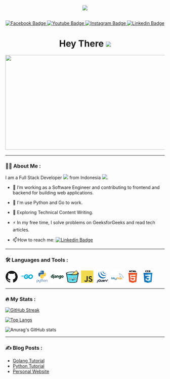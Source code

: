 <div id="header" align="center" style="margin-bottom: 2rem;">
  <img src="https://media.giphy.com/media/M9gbBd9nbDrOTu1Mqx/giphy.gif" align="center" width="200">
</div>

<div id="badges" align="center">
  <!--<img src="https://img.shields.io/youtube/channel/subscribers/UCqLD6Vs3HG8UqfyxR1UAzXQ?style=social">-->
  <a href="https://facebook.com/fajhrinazgul">
    <img src="https://img.shields.io/badge/Facebook-blue?style=for-the-badge&logo=facebook&logoColor=white" alt="Facebook Badge"/>
  </a>
  <a href="https://www.youtube.com/channel/UCqLD6Vs3HG8UqfyxR1UAzXQ">
    <img src="https://img.shields.io/badge/YouTube-red?style=for-the-badge&logo=youtube&logoColor=white" alt="Youtube Badge"/>
  </a>
  <a href="https://instagram.com/python_procode">
    <img src="https://img.shields.io/badge/Instagram-blue?style=for-the-badge&logo=facebook&logoColor=white" alt="Instagram Badge"/>
  </a>
  <a href="https://www.linkedin.com/mwlite/in/fajri-fath-ba73b1222">
    <img src="https://img.shields.io/badge/Linkedin-blue?style=for-the-badge&logo=linkedin&logoColor=white" alt="Linkedin Badge"/>
  </a>
</div>

<div id="hello" align="center">
  <h1>
    Hey There
    <img src="https://media.giphy.com/media/hvRJCLFzcasrR4ia7z/giphy.gif" width="30px"/>
  </h1>
</div>

<div align="center">
  <img src="https://media.giphy.com/media/dWesBcTLavkZuG35MI/giphy.gif" width="600" height="300"/>
</div>

---

### :woman_technologist: About Me :
I am a Full Stack Developer <img src="https://media.giphy.com/media/WUlplcMpOCEmTGBtBW/giphy.gif" width="30"> from Indonesia <img src="https://media.giphy.com/media/njfNCs9yPOFL95ZAEH/giphy-downsized-large.gif" width="20">.

- :telescope: I’m working as a Software Engineer and contributing to frontend and backend for building web applications.

- :telescope: I'm use Python and Go to work.

- :seedling: Exploring Technical Content Writing.

- :zap: In my free time, I solve problems on GeeksforGeeks and read tech articles.

- :mailbox:How to reach me: [![Linkedin Badge](https://img.shields.io/badge/-fajri-blue?style=flat&logo=Linkedin&logoColor=white)](https://www.linkedin.com/mwlite/in/fajri-fath-ba73b1222)

---

### :hammer_and_wrench: Languages and Tools :
<div>
  <img src="https://github.com/devicons/devicon/blob/master/icons/github/github-original.svg" title="Git" alt="Git" width="40" height="40"/>&nbsp;
  <img src="https://github.com/devicons/devicon/blob/master/icons/go/go-original-wordmark.svg" title="Go" alt="Go" width="40" height="40"/>&nbsp;
  <img src="https://github.com/devicons/devicon/blob/master/icons/python/python-original-wordmark.svg" title="Python" alt="Python" width="40" height="40"/>&nbsp;
  <img src="https://github.com/devicons/devicon/blob/master/icons/django/django-plain-wordmark.svg" title="Django" alt="Django" width="40" height="40"/>&nbsp;
  <img src="https://raw.githubusercontent.com/gin-gonic/logo/master/color.png" title="gin-gonic" alt="gin-gonic" width="40" height="40"/>&nbsp;
  <img src="https://github.com/devicons/devicon/blob/master/icons/javascript/javascript-original.svg" title="Javascript" alt="Javascript" width="40" height="40"/>&nbsp;
  <img src="https://github.com/devicons/devicon/blob/master/icons/jquery/jquery-original-wordmark.svg" title="jQuery" alt="jQuery" width="40" height="40"/>&nbsp;
  <img src="https://github.com/devicons/devicon/blob/master/icons/mysql/mysql-original-wordmark.svg" title="MySQL" alt="MySQL" width="40" height="40"/>&nbsp;
  <img src="https://github.com/devicons/devicon/blob/master/icons/html5/html5-original-wordmark.svg" title="HTML5" alt="HTML5" width="40" height="40"/>&nbsp;
  <img src="https://github.com/devicons/devicon/blob/master/icons/css3/css3-original-wordmark.svg" title="CSS3" alt="CSS3" width="40" height="40"/>&nbsp;
</div>

---

### :fire: My Stats :
[![GitHub Streak](https://streak-stats.demolab.com/?user=aZ4ziL&theme=radical)](https://git.io/streak-stats)

[![Top Langs](https://github-readme-stats.vercel.app/api/top-langs/?username=aZ4ziL&layout=compact&theme=radical)](https://github.com/anuraghazra/github-readme-stats)

![Anurag's GitHub stats](https://github-readme-stats.vercel.app/api?username=aZ4ziL&show_icons=true&theme=radical)

--- 

### :writing_hand: Blog Posts :

 - [Golang Tutorial](https://az4zil.github.io/golang)
 - [Python Tutorial](https://az4zil.github.io/python)
 - [Personal Website](https://az4zil.github.io/personal-website)
